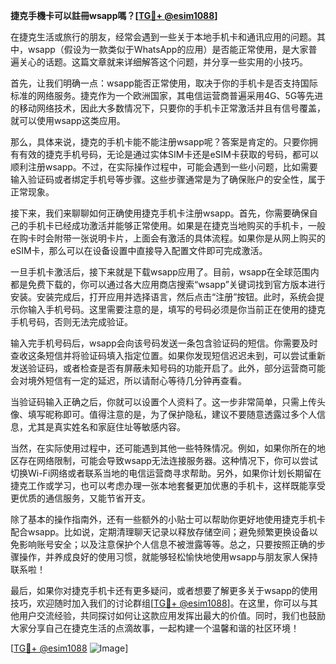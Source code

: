 **捷克手機卡可以註冊wsapp嗎？[[TG💪+ @esim1088](https://t.me/s/esim1088)]**

在捷克生活或旅行的朋友，经常会遇到一些关于本地手机卡和通讯应用的问题。其中，wsapp（假设为一款类似于WhatsApp的应用）是否能正常使用，是大家普遍关心的话题。这篇文章就来详细解答这个问题，并分享一些实用的小技巧。

首先，让我们明确一点：wsapp能否正常使用，取决于你的手机卡是否支持国际标准的网络服务。捷克作为一个欧洲国家，其电信运营商普遍采用4G、5G等先进的移动网络技术，因此大多数情况下，只要你的手机卡正常激活并且有信号覆盖，就可以使用wsapp这类应用。

那么，具体来说，捷克的手机卡能不能注册wsapp呢？答案是肯定的。只要你拥有有效的捷克手机号码，无论是通过实体SIM卡还是eSIM卡获取的号码，都可以顺利注册wsapp。不过，在实际操作过程中，可能会遇到一些小问题，比如需要输入验证码或者绑定手机号等步骤。这些步骤通常是为了确保账户的安全性，属于正常现象。

接下来，我们来聊聊如何正确使用捷克手机卡注册wsapp。首先，你需要确保自己的手机卡已经成功激活并能够正常使用。如果是在捷克当地购买的手机卡，一般在购卡时会附带一张说明卡片，上面会有激活的具体流程。如果你是从网上购买的eSIM卡，那么可以在设备设置中直接导入配置文件即可完成激活。

一旦手机卡激活后，接下来就是下载wsapp应用了。目前，wsapp在全球范围内都是免费下载的，你可以通过各大应用商店搜索“wsapp”关键词找到官方版本进行安装。安装完成后，打开应用并选择语言，然后点击“注册”按钮。此时，系统会提示你输入手机号码。这里需要注意的是，填写的号码必须是你当前正在使用的捷克手机号码，否则无法完成验证。

输入完手机号码后，wsapp会向该号码发送一条包含验证码的短信。你需要及时查收这条短信并将验证码填入指定位置。如果你发现短信迟迟未到，可以尝试重新发送验证码，或者检查是否有屏蔽未知号码的功能开启了。此外，部分运营商可能会对境外短信有一定的延迟，所以请耐心等待几分钟再查看。

当验证码输入正确之后，你就可以设置个人资料了。这一步非常简单，只需上传头像、填写昵称即可。值得注意的是，为了保护隐私，建议不要随意透露过多个人信息，尤其是真实姓名和家庭住址等敏感内容。

当然，在实际使用过程中，还可能遇到其他一些特殊情况。例如，如果你所在的地区存在网络限制，可能会导致wsapp无法连接服务器。这种情况下，你可以尝试切换Wi-Fi网络或者联系当地的电信运营商寻求帮助。另外，如果你计划长期留在捷克工作或学习，也可以考虑办理一张本地套餐更加优惠的手机卡，这样既能享受更优质的通信服务，又能节省开支。

除了基本的操作指南外，还有一些额外的小贴士可以帮助你更好地使用捷克手机卡配合wsapp。比如说，定期清理聊天记录以释放存储空间；避免频繁更换设备以免影响账号安全；以及注意保护个人信息不被泄露等等。总之，只要按照正确的步骤操作，并养成良好的使用习惯，就能够轻松愉快地使用wsapp与朋友家人保持联系啦！

最后，如果你对捷克手机卡还有更多疑问，或者想要了解更多关于wsapp的使用技巧，欢迎随时加入我们的讨论群组[[TG💪+ @esim1088](https://t.me/s/esim1088)]。在这里，你可以与其他用户交流经验，共同探讨如何让这款应用发挥出最大的价值。同时，我们也鼓励大家分享自己在捷克生活的点滴故事，一起构建一个温馨和谐的社区环境！

[[TG💪+ @esim1088](https://t.me/s/esim1088) ![Image](https://i.postimg.cc/4NQfJmqS/Snipaste-2025-05-13-00-14-12.png)]